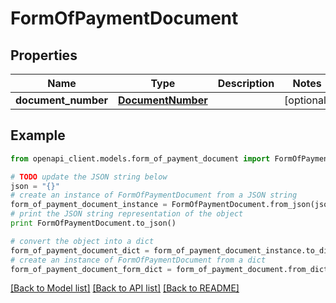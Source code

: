 # FormOfPaymentDocument


## Properties
Name | Type | Description | Notes
------------ | ------------- | ------------- | -------------
**document_number** | [**DocumentNumber**](DocumentNumber.md) |  | [optional] 

## Example

```python
from openapi_client.models.form_of_payment_document import FormOfPaymentDocument

# TODO update the JSON string below
json = "{}"
# create an instance of FormOfPaymentDocument from a JSON string
form_of_payment_document_instance = FormOfPaymentDocument.from_json(json)
# print the JSON string representation of the object
print FormOfPaymentDocument.to_json()

# convert the object into a dict
form_of_payment_document_dict = form_of_payment_document_instance.to_dict()
# create an instance of FormOfPaymentDocument from a dict
form_of_payment_document_form_dict = form_of_payment_document.from_dict(form_of_payment_document_dict)
```
[[Back to Model list]](../README.md#documentation-for-models) [[Back to API list]](../README.md#documentation-for-api-endpoints) [[Back to README]](../README.md)


